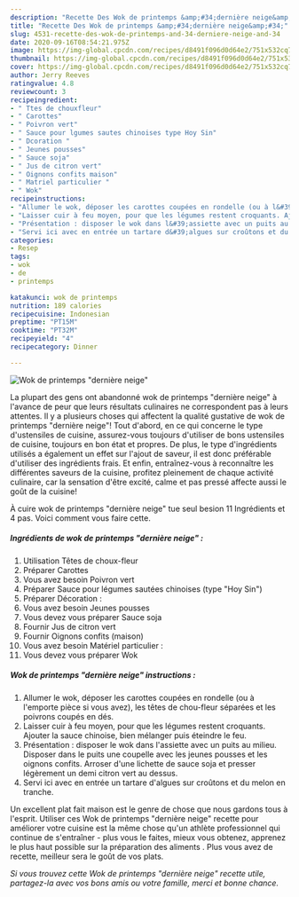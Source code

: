 ```yaml
---
description: "Recette Des Wok de printemps &amp;#34;dernière neige&amp;#34;"
title: "Recette Des Wok de printemps &amp;#34;dernière neige&amp;#34;"
slug: 4531-recette-des-wok-de-printemps-and-34-derniere-neige-and-34
date: 2020-09-16T08:54:21.975Z
image: https://img-global.cpcdn.com/recipes/d8491f096d0d64e2/751x532cq70/wok-de-printemps-derniere-neige-photo-principale-de-la-recette.jpg
thumbnail: https://img-global.cpcdn.com/recipes/d8491f096d0d64e2/751x532cq70/wok-de-printemps-derniere-neige-photo-principale-de-la-recette.jpg
cover: https://img-global.cpcdn.com/recipes/d8491f096d0d64e2/751x532cq70/wok-de-printemps-derniere-neige-photo-principale-de-la-recette.jpg
author: Jerry Reeves
ratingvalue: 4.8
reviewcount: 3
recipeingredient:
- " Ttes de chouxfleur"
- " Carottes"
- " Poivron vert"
- " Sauce pour lgumes sautes chinoises type Hoy Sin"
- " Dcoration "
- " Jeunes pousses"
- " Sauce soja"
- " Jus de citron vert"
- " Oignons confits maison"
- " Matriel particulier "
- " Wok"
recipeinstructions:
- "Allumer le wok, déposer les carottes coupées en rondelle (ou à l&#39;emporte pièce si vous avez), les têtes de chou-fleur séparées et les poivrons coupés en dés."
- "Laisser cuir à feu moyen, pour que les légumes restent croquants. Ajouter la sauce chinoise, bien mélanger puis éteindre le feu."
- "Présentation : disposer le wok dans l&#39;assiette avec un puits au milieu. Disposer dans le puits une coupelle avec les jeunes pousses et les oignons confits. Arroser d&#39;une lichette de sauce soja et presser légèrement un demi citron vert au dessus."
- "Servi ici avec en entrée un tartare d&#39;algues sur croûtons et du melon en tranche."
categories:
- Resep
tags:
- wok
- de
- printemps

katakunci: wok de printemps 
nutrition: 189 calories
recipecuisine: Indonesian
preptime: "PT15M"
cooktime: "PT32M"
recipeyield: "4"
recipecategory: Dinner

---
```



![Wok de printemps &#34;dernière neige&#34;](https://img-global.cpcdn.com/recipes/d8491f096d0d64e2/751x532cq70/wok-de-printemps-derniere-neige-photo-principale-de-la-recette.jpg)

La plupart des gens ont abandonné wok de printemps &#34;dernière neige&#34; à l'avance de peur que leurs résultats culinaires ne correspondent pas à leurs attentes. Il y a plusieurs choses qui affectent la qualité gustative de wok de printemps &#34;dernière neige&#34;! Tout d'abord, en ce qui concerne le type d'ustensiles de cuisine, assurez-vous toujours d'utiliser de bons ustensiles de cuisine, toujours en bon état et propres. De plus, le type d'ingrédients utilisés a également un effet sur l'ajout de saveur, il est donc préférable d'utiliser des ingrédients frais. Et enfin, entraînez-vous à reconnaître les différentes saveurs de la cuisine, profitez pleinement de chaque activité culinaire, car la sensation d'être excité, calme et pas pressé affecte aussi le goût de la cuisine!

<!--inarticleads1-->

À cuire wok de printemps &#34;dernière neige&#34; tue seul besion 11 Ingrédients et 4 pas. Voici comment vous faire cette.

##### Ingrédients de wok de printemps &#34;dernière neige&#34; :

1. Utilisation  Têtes de choux-fleur
1. Préparer  Carottes
1. Vous avez besoin  Poivron vert
1. Préparer  Sauce pour légumes sautées chinoises (type &#34;Hoy Sin&#34;)
1. Préparer  Décoration :
1. Vous avez besoin  Jeunes pousses
1. Vous devez vous préparer  Sauce soja
1. Fournir  Jus de citron vert
1. Fournir  Oignons confits (maison)
1. Vous avez besoin  Matériel particulier :
1. Vous devez vous préparer  Wok




<!--inarticleads2-->

##### Wok de printemps &#34;dernière neige&#34; instructions :

1. Allumer le wok, déposer les carottes coupées en rondelle (ou à l&#39;emporte pièce si vous avez), les têtes de chou-fleur séparées et les poivrons coupés en dés.
1. Laisser cuir à feu moyen, pour que les légumes restent croquants. Ajouter la sauce chinoise, bien mélanger puis éteindre le feu.
1. Présentation : disposer le wok dans l&#39;assiette avec un puits au milieu. Disposer dans le puits une coupelle avec les jeunes pousses et les oignons confits. Arroser d&#39;une lichette de sauce soja et presser légèrement un demi citron vert au dessus.
1. Servi ici avec en entrée un tartare d&#39;algues sur croûtons et du melon en tranche.




<!--inarticleads1-->

<p>
Un excellent plat fait maison est le genre de chose que nous gardons tous à l'esprit. Utiliser ces Wok de printemps &#34;dernière neige&#34; recette pour améliorer votre cuisine est la même chose qu'un athlète professionnel qui continue de s'entraîner - plus vous le faites, mieux vous obtenez, apprenez le plus haut possible sur la préparation des aliments . Plus vous avez de recette, meilleur sera le goût de vos plats.
</p>

<p>
<i>Si vous trouvez cette Wok de printemps &#34;dernière neige&#34; recette utile, partagez-la avec vos bons amis ou votre famille, merci et bonne chance.</i>
</p>
